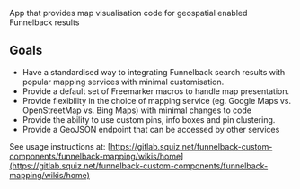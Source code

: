 App that provides map visualisation code for geospatial enabled Funnelback results

## Goals
* Have a standardised way to integrating Funnelback search results with popular mapping services with minimal customisation.
* Provide a default set of Freemarker macros to handle map presentation.
* Provide flexibility in the choice of mapping service (eg. Google Maps vs. OpenStreetMap vs. Bing Maps) with minimal changes to code
* Provide the ability to use custom pins, info boxes and pin clustering.
* Provide a GeoJSON endpoint that can be accessed by other services

See usage instructions at: [https://gitlab.squiz.net/funnelback-custom-components/funnelback-mapping/wikis/home](https://gitlab.squiz.net/funnelback-custom-components/funnelback-mapping/wikis/home)